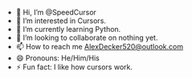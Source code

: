 - 👋 Hi, I’m @SpeedCursor
- 👀 I’m interested in Cursors.
- 🌱 I’m currently learning Python.
- 💞️ I’m looking to collaborate on nothing yet.
- 📫 How to reach me AlexDecker520@outlook.com
- 😄 Pronouns: He/Him/His
- ⚡ Fun fact: I like how cursors work.

<!---
SpeedCursor/SpeedCursor is a ✨ special ✨ repository because its `README.md` (this file) appears on your GitHub profile.
You can click the Preview link to take a look at your changes.
--->
